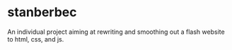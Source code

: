 # stanberbec
An individual project aiming at rewriting and smoothing out a flash website to html, css, and js. 
